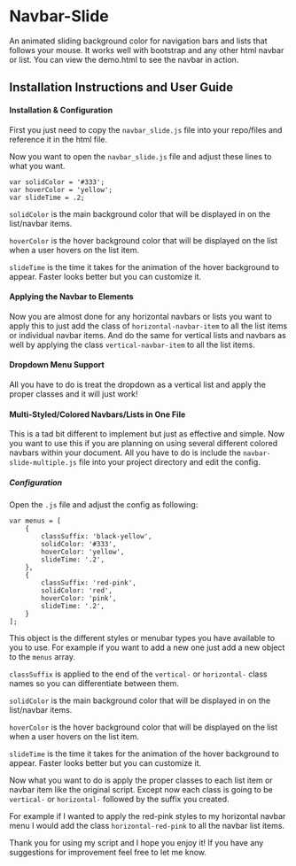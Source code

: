 # Navbar-Slide
An animated sliding background color for navigation bars and lists that follows your mouse. It works well with bootstrap and any other html navbar or list. You can view the demo.html to see the navbar in action.

## Installation Instructions and User Guide

#### Installation & Configuration
First you just need to copy the `navbar_slide.js` file into your repo/files and reference it in the html file.

Now you want to open the `navbar_slide.js` file and adjust these lines to what you want.

    var solidColor = '#333';
    var hoverColor = 'yellow';
    var slideTime = .2;
    
`solidColor` is the main background color that will be displayed in on the list/navbar items.

`hoverColor` is the hover background color that will be displayed on the list when a user hovers on the list item.

`slideTime` is the time it takes for the animation of the hover background to appear. Faster looks better but you can customize it.

#### Applying the Navbar to Elements
Now you are almost done for any horizontal navbars or lists you want to apply this to just add the class of `horizontal-navbar-item` to all the list items or individual navbar items. And do the same for vertical lists and navbars as well by applying the class `vertical-navbar-item` to all the list items.

#### Dropdown Menu Support
All you have to do is treat the dropdown as a vertical list and apply the proper classes and it will just work!

#### Multi-Styled/Colored Navbars/Lists in One File
This is a tad bit different to implement but just as effective and simple. Now you want to use this if you are planning on using several different colored navbars within your document.
All you have to do is include the `navbar-slide-multiple.js` file into your project directory and edit the config.

##### Configuration
Open the `.js` file and adjust the config as following:

    var menus = [
        {
            classSuffix: 'black-yellow',
            solidColor: '#333',
            hoverColor: 'yellow',
            slideTime: '.2',
        },
        {
            classSuffix: 'red-pink',
            solidColor: 'red',
            hoverColor: 'pink',
            slideTime: '.2',
        }
    ];

This object is the different styles or menubar types you have available to you to use. For example if you want to add a new one just add a new object to the `menus` array.

`classSuffix` is applied to the end of the `vertical-` or `horizontal-` class names so you can differentiate between them.

`solidColor` is the main background color that will be displayed in on the list/navbar items.

`hoverColor` is the hover background color that will be displayed on the list when a user hovers on the list item.

`slideTime` is the time it takes for the animation of the hover background to appear. Faster looks better but you can customize it.

Now what you want to do is apply the proper classes to each list item or navbar item like the original script. Except now each class is going to be `vertical-` or `horizontal-` followed by the suffix you created.

For example if I wanted to apply the red-pink styles to my horizontal navbar menu I would add the class `horizontal-red-pink` to all the navbar list items.

Thank you for using my script and I hope you enjoy it! If you have any suggestions for improvement feel free to let me know.

